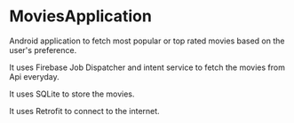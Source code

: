 # MoviesApplication

Android application to fetch most popular or top rated movies based on the user's preference.

It uses Firebase Job Dispatcher and intent service to fetch the movies from Api everyday.

It uses SQLite to store the movies.

It uses Retrofit to connect to the internet.
